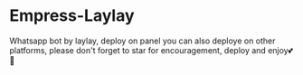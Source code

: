 # Empress-Laylay
Whatsapp bot by laylay, deploy on panel you can also deploye on other platforms, please don't forget to star for encouragement, deploy and enjoy💕🥺

